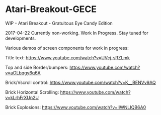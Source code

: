 # Atari-Breakout-GECE
WIP - Atari Breakout - Gratuitous Eye Candy Edition

2017-04-22  Currently non-working.   Work In Progress.  Stay tuned for developments.

Various demos of screen components for work in progress:

Title text: https://www.youtube.com/watch?v=UVcj-sRZLmk

Top and side Border/bumpers: https://www.youtube.com/watch?v=aOLbqgy6q6A

Brick/Vscroll control: https://www.youtube.com/watch?v=K__BENVv9AQ

Brick Horizontal Scrolling: https://www.youtube.com/watch?v=kLrhFrXUn2U

Brick Explosions: https://www.youtube.com/watch?v=lIWNLIQB6A0
